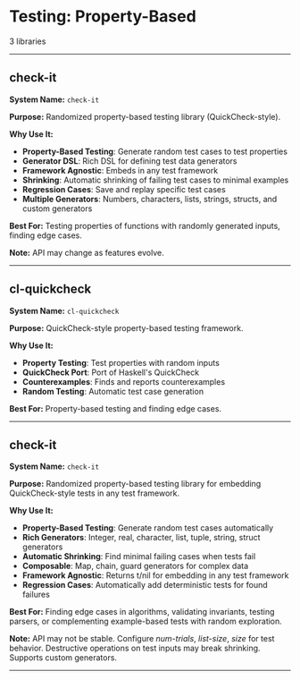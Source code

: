 # Testing: Property-Based

3 libraries

---

## check-it

**System Name:** `check-it`

**Purpose:** Randomized property-based testing library (QuickCheck-style).

**Why Use It:**
- **Property-Based Testing**: Generate random test cases to test properties
- **Generator DSL**: Rich DSL for defining test data generators
- **Framework Agnostic**: Embeds in any test framework
- **Shrinking**: Automatic shrinking of failing test cases to minimal examples
- **Regression Cases**: Save and replay specific test cases
- **Multiple Generators**: Numbers, characters, lists, strings, structs, and custom generators

**Best For:** Testing properties of functions with randomly generated inputs, finding edge cases.

**Note:** API may change as features evolve.

---


## cl-quickcheck

**System Name:** `cl-quickcheck`

**Purpose:** QuickCheck-style property-based testing framework.

**Why Use It:**
- **Property Testing**: Test properties with random inputs
- **QuickCheck Port**: Port of Haskell's QuickCheck
- **Counterexamples**: Finds and reports counterexamples
- **Random Testing**: Automatic test case generation

**Best For:** Property-based testing and finding edge cases.

---


## check-it

**System Name:** `check-it`

**Purpose:** Randomized property-based testing library for embedding QuickCheck-style tests in any test framework.

**Why Use It:**
- **Property-Based Testing**: Generate random test cases automatically
- **Rich Generators**: Integer, real, character, list, tuple, string, struct generators
- **Automatic Shrinking**: Find minimal failing cases when tests fail
- **Composable**: Map, chain, guard generators for complex data
- **Framework Agnostic**: Returns t/nil for embedding in any test framework
- **Regression Cases**: Automatically add deterministic tests for found failures

**Best For:** Finding edge cases in algorithms, validating invariants, testing parsers, or complementing example-based tests with random exploration.

**Note:** API may not be stable. Configure *num-trials*, *list-size*, *size* for test behavior. Destructive operations on test inputs may break shrinking. Supports custom generators.

---



